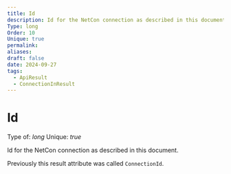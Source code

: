 ```yaml
---
title: Id
description: Id for the NetCon connection as described in this document.
Type: long
Order: 10
Unique: true
permalink: 
aliases: 
draft: false
date: 2024-09-27
tags:
  - ApiResult
  - ConnectionInResult
---
```

# Id

Type of: _long_
Unique: _true_

Id for the NetCon connection as described in this document.

Previously this result attribute was called `ConnectionId`.
